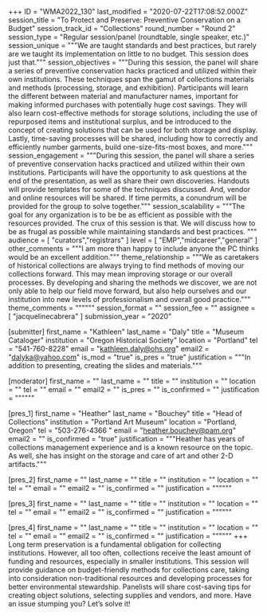 +++
ID = "WMA2022_130"
last_modified = "2020-07-22T17:08:52.000Z"
session_title = "To Protect and Preserve: Preventive Conservation on a Budget"
session_track_id = "Collections"
round_number = "Round 2"
session_type = "Regular session/panel (roundtable, single speaker, etc.)"
session_unique = """We are taught standards and best practices, but rarely are we taught its implementation on little to no budget. This session does just that."""
session_objectives = """During this session, the panel will share a series of preventive conservation hacks practiced and utilized within their own institutions. These techniques span the gamut of collections materials and methods (processing, storage, and exhibition). Participants will learn the different between material and manufacturer names, important for making informed purchases with potentially huge cost savings. They will also learn cost-effective methods for storage solutions, including the use of repurposed items and institutional surplus, and be introduced to the concept of creating solutions that can be used for both storage and display. Lastly, time-saving processes will be shared, including how to correctly and efficiently number garments, build one-size-fits-most boxes, and more."""
session_engagement = """During this session, the panel will share a series of preventive conservation hacks practiced and utilized within their own institutions. Participants will have the opportunity to ask questions at the end of the presentation, as well as share their own discoveries. Handouts will provide templates for some of the techniques discussed. And, vendor and online resources will be shared. If time permits, a conundrum will be provided for the group to solve together."""
session_scalability = """The goal for any organization is to be be as efficient as possible with the resources provided. The crux of this session is that. We will discuss how to be as frugal as possible while maintaining standards and best practices.
"""
audience = [ "curators","registrars" ]
level = [ "EMP","midcareer","general" ]
other_comments = """I am more than happy to include anyone the PC thinks would be an excellent addition."""
theme_relationship = """We as caretakers of historical collections are always trying to find methods of moving our collections forward. This may mean improving storage or our overall processes. By developing and sharing the methods we discover, we are not only able to help our field move forward, but also help ourselves and our institution into new levels of professionalism and overall good practice."""
theme_comments = """"""
session_format = ""
session_fee = ""
assignee = [ "jacquelinecabrera" ]
submission_year = "2020"

[submitter]
first_name = "Kathleen"
last_name = "Daly"
title = "Museum Cataloger"
institution = "Oregon Historical Society"
location = "Portland"
tel = "541-760-8228"
email = "kathleen.daly@ohs.org"
email2 = "dalyka@yahoo.com"
is_mod = "true"
is_pres = "true"
justification = """In addition to presenting, creating the slides and materials."""

[moderator]
first_name = ""
last_name = ""
title = ""
institution = ""
location = ""
tel = ""
email = ""
email2 = ""
is_pres = ""
is_confirmed = ""
justification = """"""

[pres_1]
first_name = "Heather"
last_name = "Bouchey"
title = "Head of Collections"
institution = "Portland Art Museum"
location = "Portland, Oregon"
tel = "503-276-4366 "
email = "heather.bouchey@pam.org"
email2 = ""
is_confirmed = "true"
justification = """Heather has years of collections management experience and is a known resource on the topic. As well, she has insight on the storage and care of art and other 2-D artifacts."""

[pres_2]
first_name = ""
last_name = ""
title = ""
institution = ""
location = ""
tel = ""
email = ""
email2 = ""
is_confirmed = ""
justification = """"""

[pres_3]
first_name = ""
last_name = ""
title = ""
institution = ""
location = ""
tel = ""
email = ""
email2 = ""
is_confirmed = ""
justification = """"""

[pres_4]
first_name = ""
last_name = ""
title = ""
institution = ""
location = ""
tel = ""
email = ""
email2 = ""
is_confirmed = ""
justification = """"""
+++
Long term preservation is a fundamental obligation for collecting institutions. However, all too often, collections receive the least amount of funding and resources, especially in smaller institutions. This session will provide guidance on budget-friendly methods for collections care, taking into consideration non-traditional resources and developing processes for better environmental stewardship. Panelists will share cost-saving tips for creating object solutions, selecting supplies and vendors, and more. Have an issue stumping you? Let’s solve it!
